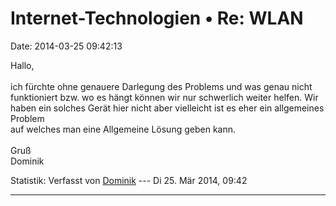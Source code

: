 Internet-Technologien • Re: WLAN
================================

Date: 2014-03-25 09:42:13

Hallo,\
\
ich fürchte ohne genauere Darlegung des Problems und was genau nicht
funktioniert bzw. wo es hängt können wir nur schwerlich weiter helfen.
Wir haben ein solches Gerät hier nicht aber vielleicht ist es eher ein
allgemeines Problem\
auf welches man eine Allgemeine Lösung geben kann.\
\
Gruß\
Dominik

Statistik: Verfasst von
[Dominik](http://forum.suma-ev.de/memberlist.php?mode=viewprofile&u=72)
--- Di 25. Mär 2014, 09:42

------------------------------------------------------------------------
